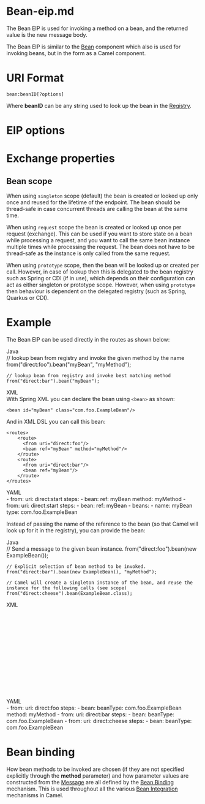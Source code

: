# Bean-eip.md

The Bean EIP is used for invoking a method on a bean, and the returned
value is the new message body.

The Bean EIP is similar to the [Bean](#ROOT:bean-component.adoc)
component which also is used for invoking beans, but in the form as a
Camel component.

# URI Format

    bean:beanID[?options]

Where **beanID** can be any string used to look up the bean in the
[Registry](#manual::registry.adoc).

# EIP options

# Exchange properties

## Bean scope

When using `singleton` scope (default) the bean is created or looked up
only once and reused for the lifetime of the endpoint. The bean should
be thread-safe in case concurrent threads are calling the bean at the
same time.

When using `request` scope the bean is created or looked up once per
request (exchange). This can be used if you want to store state on a
bean while processing a request, and you want to call the same bean
instance multiple times while processing the request. The bean does not
have to be thread-safe as the instance is only called from the same
request.

When using `prototype` scope, then the bean will be looked up or created
per call. However, in case of lookup then this is delegated to the bean
registry such as Spring or CDI (if in use), which depends on their
configuration can act as either singleton or prototype scope. However,
when using `prototype` then behaviour is dependent on the delegated
registry (such as Spring, Quarkus or CDI).

# Example

The Bean EIP can be used directly in the routes as shown below:

Java  
// lookup bean from registry and invoke the given method by the name
from("direct:foo").bean("myBean", "myMethod");

    // lookup bean from registry and invoke best matching method
    from("direct:bar").bean("myBean");

XML  
With Spring XML you can declare the bean using `<bean>` as shown:

    <bean id="myBean" class="com.foo.ExampleBean"/>

And in XML DSL you can call this bean:

    <routes>
        <route>
          <from uri="direct:foo"/>
          <bean ref="myBean" method="myMethod"/>
        </route>
        <route>
          <from uri="direct:bar"/>
          <bean ref="myBean"/>
        </route>
    </routes>

YAML  
\- from:
uri: direct:start
steps:
\- bean:
ref: myBean
method: myMethod
\- from:
uri: direct:start
steps:
\- bean:
ref: myBean
\- beans:
\- name: myBean
type: com.foo.ExampleBean

Instead of passing the name of the reference to the bean (so that Camel
will look up for it in the registry), you can provide the bean:

Java  
// Send a message to the given bean instance.
from("direct:foo").bean(new ExampleBean());

    // Explicit selection of bean method to be invoked.
    from("direct:bar").bean(new ExampleBean(), "myMethod");
    
    // Camel will create a singleton instance of the bean, and reuse the instance for the following calls (see scope)
    from("direct:cheese").bean(ExampleBean.class);

XML  
<routes>  
<route>  
<from uri="direct:foo"/>  
<bean beanType="com.foo.ExampleBean" method="myMethod"/>  
</route>  
<route>  
<from uri="direct:bar"/>  
<bean beanType="com.foo.ExampleBean"/>  
</route>  
<route>  
<from uri="direct:cheese"/>  
<bean beanType="com.foo.ExampleBean"/>  
</route>  
</routes>

YAML  
\- from:
uri: direct:foo
steps:
\- bean:
beanType: com.foo.ExampleBean
method: myMethod
\- from:
uri: direct:bar
steps:
\- bean:
beanType: com.foo.ExampleBean
\- from:
uri: direct:cheese
steps:
\- bean:
beanType: com.foo.ExampleBean

# Bean binding

How bean methods to be invoked are chosen (if they are not specified
explicitly through the **method** parameter) and how parameter values
are constructed from the [Message](#message.adoc) are all defined by the
[Bean Binding](#manual::bean-binding.adoc) mechanism. This is used
throughout all the various [Bean
Integration](#manual::bean-integration.adoc) mechanisms in Camel.
